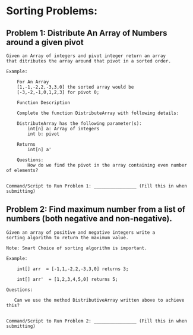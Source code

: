 # Sorting Problems:

## Problem 1: Distribute An Array of Numbers around a given pivot

    Given an Array of integers and pivot integer return an array
    that ditributes the array around that pivot in a sorted order.

    Example:

        For An Array
        [1,-1,-2,2,-3,3,0] the sorted array would be
        [-3,-2,-1,0,1,2,3] for pivot 0;

        Function Description

        Complete the function DistributeArray with following details:

        DistributeArray has the following parameter(s):
            int[n] a: Array of integers
            int b: pivot

        Returns
            int[n] a'

        Questions:
            How do we find the pivot in the array containing even number of elements?


    Command/Script to Run Problem 1: ________________ (Fill this in when submitting)

## Problem 2: Find maximum number from a list of numbers (both negative and non-negative).

    Given an array of positive and negative integers write a
    sorting algorithm to return the maximum value.

    Note: Smart Choice of sorting algorithm is important.

    Example:

        int[] arr  = [-1,1,-2,2,-3,3,0] returns 3;

        int[] arr'  = [1,2,3,4,5,0] returns 5;

    Questions:

       Can we use the method DistributiveArray written above to achieve this?


    Command/Script to Run Problem 2: ________________ (Fill this in when submitting)

